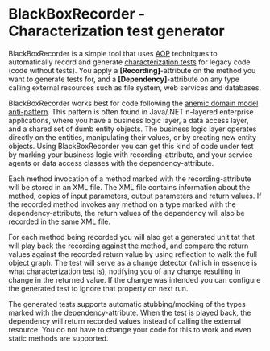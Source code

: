 BlackBoxRecorder - Characterization test generator
===================================================
BlackBoxRecorder is a simple tool that uses [AOP](http://en.wikipedia.org/wiki/Aspect-oriented_programming) 
techniques to automatically record and generate [characterization tests](http://en.wikipedia.org/wiki/Characterization_test) 
for legacy code (code without tests). You apply a **[Recording]**-attribute on the method you want to generate tests for, 
and a **[Dependency]**-attribute on any type calling external resources such as file system, web services and databases.

BlackBoxRecorder works best for code following the [anemic domain model anti-pattern](http://en.wikipedia.org/wiki/Anemic_Domain_Model). 
This pattern is often found in Java/.NET n-layered enterprise applications, where you have a business logic layer, a data access layer, 
and a shared set of dumb entity objects. The business logic layer operates directly on the entities, manipulating their values, or by 
creating new entity objects. Using BlackBoxRecorder you can get this kind of code under test by marking your business logic with 
recording-attribute, and your service agents or data access classes with the dependency-attribute.

Each method invocation of a method marked with the recording-attribute will be stored in an XML file. The XML file contains information 
about the method, copies of input parameters, output parameters and return values. If the recorded method invokes any method on a type 
marked with the dependency-attribute, the return values of the dependency will also be recorded in the same XML file.

For each method being recorded you will also get a generated unit tat that will play back the recording against the method, 
and compare the return values against the recorded return value by using reflection to walk the full object graph. 
The test will serve as a change detector (which in essence is what characterization test is), notifying you of any 
change resulting in change in the returned value. If the change was intended you can configure the generated test 
to ignore that property on next run. 

The generated tests supports automatic stubbing/mocking of the types marked with the dependency-attribute. 
When the test is played back, the dependency will return recorded values instead of calling the external resource. 
You do not have to change your code for this to work and even static methods are supported.